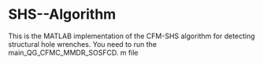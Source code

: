 # SHS--Algorithm
This is the MATLAB implementation of the CFM-SHS algorithm for detecting structural hole wrenches. You need to run the main_QG_CFMC_MMDR_SOSFCD. m file
